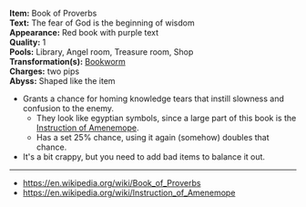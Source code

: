 **Item:** Book of Proverbs
<br>
**Text:** The fear of God is the beginning of wisdom
<br>
**Appearance:** Red book with purple text
<br>
**Quality:** 1
<br>
**Pools:** Library, Angel room, Treasure room, Shop
<br>
**Transformation(s):** [Bookworm](https://bindingofisaacrebirth.fandom.com/wiki/Bookworm)
<br>
**Charges:** two pips
<br>
**Abyss:** Shaped like the item

- Grants a chance for homing knowledge tears that instill slowness and confusion to the enemy.
  - They look like egyptian symbols, since a large part of this book is the [Instruction of Amenemope](https://en.wikipedia.org/wiki/Instruction_of_Amenemope).
  - Has a set 25% chance, using it again (somehow) doubles that chance.
- It's a bit crappy, but you need to add bad items to balance it out.

---

- https://en.wikipedia.org/wiki/Book_of_Proverbs
- https://en.wikipedia.org/wiki/Instruction_of_Amenemope
